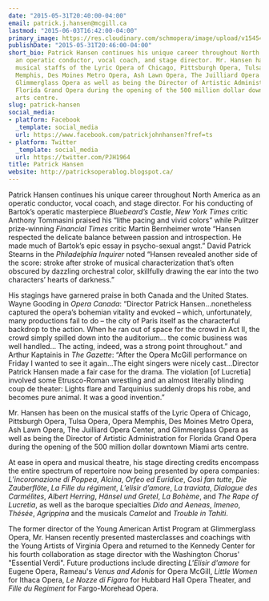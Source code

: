 ```yaml
---
date: "2015-05-31T20:40:00-04:00"
email: patrick.j.hansen@mcgill.ca
lastmod: "2015-06-03T16:42:00-04:00"
primary_image: https://res.cloudinary.com/schmopera/image/upload/v1545409169/media/webhook-uploads/1433119527672/1WRoQ_FF.jpg.jpg
publishDate: "2015-05-31T20:46:00-04:00"
short_bio: Patrick Hansen continues his unique career throughout North America as
  an operatic conductor, vocal coach, and stage director. Mr. Hansen has been on the
  musical staffs of the Lyric Opera of Chicago, Pittsburgh Opera, Tulsa Opera, Opera
  Memphis, Des Moines Metro Opera, Ash Lawn Opera, The Juilliard Opera Center, and
  Glimmerglass Opera as well as being the Director of Artistic Administration for
  Florida Grand Opera during the opening of the 500 million dollar downtown Miami
  arts centre.
slug: patrick-hansen
social_media:
- platform: Facebook
  _template: social_media
  url: https://www.facebook.com/patrickjohnhansen?fref=ts
- platform: Twitter
  _template: social_media
  url: https://twitter.com/PJH1964
title: Patrick Hansen
website: http://patricksoperablog.blogspot.ca/
---
```


Patrick Hansen continues his unique career throughout North America as an operatic conductor, vocal coach, and stage director. For his conducting of Bartok’s operatic masterpiece *Bluebeard’s Castle*, *New York Times* critic Anthony Tommasini praised his “lithe pacing and vivid colors” while Pulitzer prize-winning *Financial Times* critic Martin Bernheimer wrote “Hansen respected the delicate balance between passion and introspection. He made much of Bartok’s epic essay in psycho-sexual angst.” David Patrick Stearns in the *Philadelphia Inquirer* noted “Hansen revealed another side of the score: stroke after stroke of musical characterization that’s often obscured by dazzling orchestral color, skillfully drawing the ear into the two characters’ hearts of darkness.” 

His stagings have garnered praise in both Canada and the United States. Wayne Gooding in *Opera Canada*: “Director Patrick Hansen...nonetheless captured the opera’s bohemian vitality and evoked – which, unfortunately, many productions fail to do – the city of Paris itself as the characterful backdrop to the action. When he ran out of space for the crowd in Act II, the crowd simply spilled down into the auditorium... the comic business was well handled... The acting, indeed, was a strong point throughout.” and Arthur Kaptainis in *The Gazette*: “After the Opera McGill performance on Friday I wanted to see it again...The eight singers were nicely cast...Director Patrick Hansen made a fair case for the drama. The violation [of Lucretia] involved some Etrusco-Roman wrestling and an almost literally blinding coup de theater: Lights flare and Tarquinius suddenly drops his robe, and becomes pure animal. It was a good invention.”

Mr. Hansen has been on the musical staffs of the Lyric Opera of Chicago, Pittsburgh Opera, Tulsa Opera, Opera Memphis, Des Moines Metro Opera, Ash Lawn Opera, The Juilliard Opera Center, and Glimmerglass Opera as well as being the Director of Artistic Administration for Florida Grand Opera during the opening of the 500 million dollar downtown Miami arts centre.

At ease in opera and musical theatre, his stage directing credits encompass the entire spectrum of repertoire now being presented by opera companies: *L’incoronazione di Poppea*, *Alcina*, *Orfeo ed Euridice*, *Così fan tutte*, *Die Zauberflöte*, *La Fille du régiment*, *L’elisir d’amore*, *La traviata*, *Dialogue des Carmélites*, *Albert Herring*, *Hänsel und Gretel*, *La Bohème*, and *The Rape of Lucretia*, as well as the baroque specialties *Dido and Aeneas*, *Imeneo*, *Thésée*, *Agrippina* and the musicals *Camelot* and *Trouble in Tahiti*.

The former director of the Young American Artist Program at Glimmerglass Opera, Mr. Hansen recently presented masterclasses and coachings with the Young Artists of Virginia Opera and returned to the Kennedy Center for his fourth collaboration as stage director with the Washington Chorus' "Essential Verdi". Future productions include directing *L'Elisir d'amore* for Eugene Opera, Rameau's *Venus and Adonis* for Opera McGill, *Little Women* for Ithaca Opera, *Le Nozze di Figaro* for Hubbard Hall Opera Theater, and *Fille du Regiment* for Fargo-Morehead Opera.
